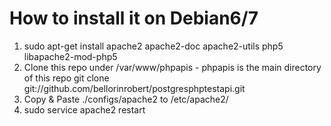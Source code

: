 # How to install it on Debian6/7

1. sudo apt-get install apache2 apache2-doc apache2-utils php5 libapache2-mod-php5  
2. Clone this repo under /var/www/phpapis - phpapis is the main directory of this repo
   git clone git://github.com/bellorinrobert/postgresphptestapi.git
3. Copy & Paste ./configs/apache2 to /etc/apache2/
4. sudo service apache2 restart
